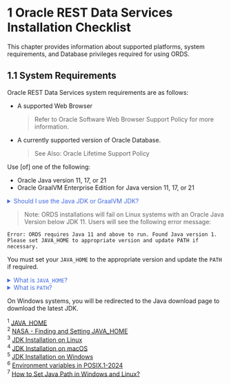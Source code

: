 # 1 Oracle REST Data Services Installation Checklist

This chapter provides information about supported platforms, system requirements, and Database privileges required for using ORDS.

## 1.1 System Requirements

Oracle REST Data Services system requirements are as follows:

- A supported Web Browser

  > Refer to Oracle Software Web Browser Support Policy for more information.

- A currently supported version of Oracle Database.

  > See Also: Oracle Lifetime Support Policy

Use \[of\] one of the following:

- Oracle Java version 11, 17, or 21
- Oracle GraalVM Enterprise Edition for Java version 11, 17, or 21

<details>
  <summary style="color: royalblue;">Should I use the Java JDK or GraalVM JDK?</summary>
</details>

  > Note: ORDS installations will fail on Linux systems with an Oracle Java Version below JDK 11. Users will see the following error message:
  
  ```shell
  Error: ORDS requires Java 11 and above to run. Found Java version 1.
  Please set JAVA_HOME to appropriate version and update PATH if necessary.
  ```

  You must set your `JAVA_HOME` to the appropriate version and update the `PATH` if required.

<details>
  <summary style="color: royalblue;">What is <code>JAVA_HOME</code>?</summary>
  <p>

  <code>JAVA_HOME</code> is one of many "Environment" variables used by your operating system. This particular variable indicates the location where the Java Development Kit (JDK) software is installed on your computer.<sup>1</sup>
  </p>

  Within this location (the specific JDK directory, or folder) exist two more subdirectories:  

- <code>bin/</code> - which contains the java executable, *and*
- <code>lib/</code> - which contains the core java libraries and properties files<sup>2</sup><p></p>

The <code>JAVA_HOME</code> Environment variable has many uses. And for Java programs, such as ORDS, to execute properly they depend on the <code>JAVA_HOME</code>> variable to identify where the JDK is located.  
  
We'll revisit <code>JAVA_HOME</code>, but for now consider this brief illustration. Say you were dealing with JDK 11, then (depending on your operating system) you might find the JDK in these locations:

- **Linux** `/usr/lib/jvm/jdk-11-oracle-x6` (or aarch64)<sup>3</sup>
- **macOS** `/Library/Java/JavaVirtualMachines/jdk-11`<sup>4</sup>
- **Windows** `/Program Files/Java/jdk-11`<sup>5</sup>

</details>

<details>
<summary style="color: royalblue;">What is <code>PATH</code>?</summary>
<p>  

The *official* definition of `PATH`:

>This variable shall represent the sequence of path prefixes that certain functions and utilities apply in searching for an executable file. The prefixes shall be separated by a colon `:`. If the pathname being sought contains no slash `/` characters, and hence is a filename, the list shall be searched from beginning to end, applying the filename to each prefix and attempting to resolve the resulting pathname, until an executable file with appropriate execution permissions is found.<sup>6</sup>  
</p>  

  <code>PATH</code> is simply an environment variable that stores "shortcuts" to executable files (maybe you've seen these referred to as `.exe` files).<sup>7</sup> Paths to executables can be listed too, separated by a colon <code>:</code>, instead of say perhaps a comma <code>,</code>.  

  This reference to <code>PATH</code> is something that you'll see consistently whenever you download a new command line program. As an example, when you issue a command, like `ords serve` (as you'll see later) your command language interpreter (e.g., shell, zsh, bash, Command Prompt) will look to the `PATH` to see if an executable exists for that command you just entered. Subprograms (programs executed after or during an initial program execution) can do this too.

</details>

On Windows systems, you will be redirected to the Java download page to download the latest JDK.

<sup>1</sup> [JAVA_HOME](https://docs.oracle.com/javase/8/docs/technotes/guides/troubleshoot/envvars001.html#CIHEEHEI)  
<sup>2</sup> [NASA - Finding and Setting JAVA_HOME](https://pds.nasa.gov/datastandards/training/documents/Finding%20and%20Setting%20JAVA%20HOME.pdf)  
<sup>3</sup> [JDK Installation on Linux](https://docs.oracle.com/en/java/javase/11/install/installation-jdk-linux-platforms.html#GUID-737A84E4-2EFF-4D38-8E60-3E29D1B884B8)  
<sup>4</sup> [JDK Installation on macOS](https://docs.oracle.com/en/java/javase/11/install/installation-jdk-macos.html#GUID-2FE451B0-9572-4E38-A1A5-568B77B146DE)  
<sup>5</sup> [JDK Installation on Windows](https://docs.oracle.com/en/java/javase/11/install/installation-jdk-microsoft-windows-platforms.html#GUID-A7E27B90-A28D-4237-9383-A58B416071CA)  
<sup>6</sup> [Environment variables in POSIX.1-2024](https://pubs.opengroup.org/onlinepubs/9799919799/)  
<sup>7</sup> [How to Set Java Path in Windows and Linux?](https://www.geeksforgeeks.org/how-to-set-java-path-in-windows-and-linux/)